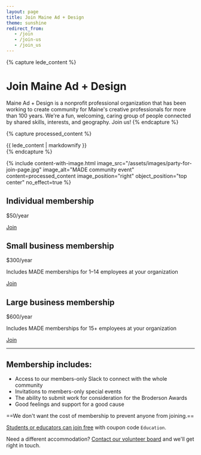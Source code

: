 ```yaml
---
layout: page
title: Join Maine Ad + Design
theme: sunshine
redirect_from:
   - /join
   - /join-us
   - /join_us
---
```


{% capture lede_content %}
# Join Maine Ad + Design

Maine Ad + Design is a nonprofit professional organization that has been working to create community for Maine's creative professionals for more than 100 years. We're a fun, welcoming, caring group of people connected by shared skills, interests, and geography. Join us!
{% endcapture %}


{% capture processed_content %}
<div class="lede">
{{ lede_content | markdownify }}
</div>
{% endcapture %}

{% include content-with-image.html 
   image_src="/assets/images/party-for-join-page.jpg" 
   image_alt="MADE community event" 
   content=processed_content
   image_position="right"
   object_position="top center"
   no_effect=true %}

<div class="membership-tiers">
<div class="tier" markdown="1">
<div>
<h2>Individual membership</h2>
<p class="price">$50/year</p>
</div>
<a href="https://made.memberful.com/checkout?plan=109068" class="cta">Join</a>
</div>

<div class="tier" markdown="1">
<div>
<h2>Small business membership</h2>
<p class="price">$300/year</p>
<p>Includes MADE memberships for <nobr>1–14</nobr> employees at your organization</p>
</div>
<a href="https://made.memberful.com/checkout?plan=109069" class="cta">Join</a>
</div>

<div class="tier" markdown="1">
<div>
<h2>Large business membership</h2>
<p class="price">$600/year</p>
<p>Includes MADE memberships for 15+ employees at your organization</p>
</div>
<a href="https://made.memberful.com/checkout?plan=109070" class="cta">Join</a>
</div>
</div>

---

## Membership includes:

- Access to our members-only Slack to connect with the whole community
- Invitations to members-only special events
- The ability to submit work for consideration for the Broderson Awards
- Good feelings and support for a good cause

<div class="panel panel-seadogs" markdown="1">
==We don't want the cost of membership to prevent anyone from joining.==

[Students or educators can join free](https://made.memberful.com/checkout?plan=109068&coupon=Education) with coupon code `Education`.

Need a different accommodation? [Contact our volunteer board](mailto:hello@maineaddesign.com) and we'll get right in touch.
</div>